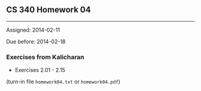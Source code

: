 ## CS 340 Homework 04
----

Assigned: 2014-02-11

Due before: 2014-02-18

### Exercises from Kalicharan

* Exercises 2.01 - 2.15

(turn-in file ````homework04.txt```` or ````homework04.pdf````)
